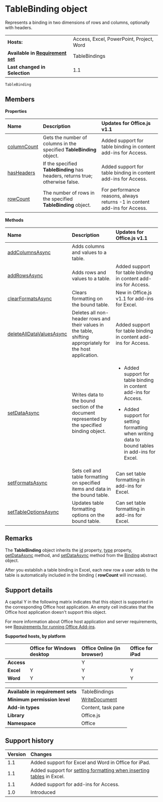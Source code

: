 
# TableBinding object
Represents a binding in two dimensions of rows and columns, optionally with headers.

|||
|:-----|:-----|
|**Hosts:**|Access, Excel, PowerPoint, Project, Word|
|**Available in [Requirement set](http://msdn.microsoft.com/library/6b6702f2-b0a5-46ab-a356-8dda897ca8ae%28Office.15%29.aspx)**|TableBindings|
|**Last changed in Selection**|1.1|

```
TableBinding
```


## Members


**Properties**


|**Name**|**Description**|**Updates for Office.js v1.1**|
|:-----|:-----|:-----|
|[columnCount](../../reference/shared/binding.tablebinding.columncount.md)|Gets the number of columns in the specified  **TableBinding** object.|Added support for table binding in content add-ins for Access.|
|[hasHeaders](../../reference/shared/binding.tablebinding.hasheaders.md)|If the specified  **TableBinding** has headers, returns true; otherwise false.|Added support for table binding in content add-ins for Access.|
|[rowCount](../../reference/shared/binding.tablebinding.rowcount.md)|The number of rows in the specified  **TableBinding** object.|For performance reasons, always returns -1 in content add-ins for Access.|

**Methods**


|**Name**|**Description**|**Updates for Office.js v1.1**|
|:-----|:-----|:-----|
|[addColumnsAsync](../../reference/shared/binding.tablebinding.addcolumnsasync.md)|Adds columns and values to a table.||
|[addRowsAsync](../../reference/shared/binding.tablebinding.addrowsasync.md)|Adds rows and values to a table.|Added support for table binding in content add-ins for Access.|
|[clearFormatsAsync](../../reference/shared/binding.tablebinding.clearformatsasync.md)|Clears formatting on the bound table.|New in Office.js v1.1 for add-ins for Excel.|
|[deleteAllDataValuesAsync](../../reference/shared/binding.tablebinding.deletealldatavaluesasync.md)|Deletes all non-header rows and their values in the table, shifting appropriately for the host application.|Added support for table binding in content add-ins for Access.|
|[setDataAsync](../../reference/shared/binding.setdataasync.md)|Writes data to the bound section of the document represented by the specified binding object.|<ul xmlns:xlink="http://www.w3.org/1999/xlink" xmlns:mtps="http://msdn2.microsoft.com/mtps" xmlns:MSHelp="http://msdn.microsoft.com/mshelp" xmlns:mshelp="http://msdn.microsoft.com/mshelp" xmlns:ddue="http://ddue.schemas.microsoft.com/authoring/2003/5" xmlns:msxsl="urn:schemas-microsoft-com:xslt"><li><p>Added support for table binding in content add-ins for Access.</p></li><li><p>Added support for setting formatting when writing data to bound tables in add-ins for Excel.</p></li></ul>|
|[setFormatsAsync](../../reference/shared/binding.tablebinding.setformatsasync.md)|Sets cell and table formatting on specified items and data in the bound table.|Can set table formatting in add-ins for Excel.|
|[setTableOptionsAsync](../../reference/shared/binding.tablebinding.settableoptionsasync.md)|Updates table formatting options on the bound table.|Can set table formatting in add-ins for Excel.|

## Remarks

The  **TableBinding** object inherits the [id](../../reference/shared/binding.id.md) property, [type](../../reference/shared/binding.type.md) property, [getDataAsync](../../reference/shared/binding.getdataasync.md) method, and [setDataAsync](../../reference/shared/binding.setdataasync.md) method from the [Binding](../../reference/shared/binding.md) abstract object.

After you establish a table binding in Excel, each new row a user adds to the table is automatically included in the binding ( **rowCount** will increase).


## Support details


A capital Y in the following matrix indicates that this object is supported in the corresponding Office host application. An empty cell indicates that the Office host application doesn't support this object.

For more information about Office host application and server requirements, see [Requirements for running Office Add-ins](../../docs/overview/requirements-for-running-office-add-ins.md).


**Supported hosts, by platform**


||**Office for Windows desktop**|**Office Online (in browser)**|**Office for iPad**|
|:-----|:-----|:-----|:-----|
|**Access**||Y||
|**Excel**|Y|Y|Y|
|**Word**|Y|Y|Y|

|||
|:-----|:-----|
|**Available in requirement sets**|TableBindings|
|**Minimum permission level**|[WriteDocument](http://msdn.microsoft.com/library/da2efadc-4ebf-45fe-be39-397ac1eb1dbd%28Office.15%29.aspx)|
|**Add-in types**|Content, task pane|
|**Library**|Office.js|
|**Namespace**|Office|

## Support history




|**Version**|**Changes**|
|:-----|:-----|
|1.1|Added support for Excel and Word in Office for iPad.|
|1.1|Added support for [setting formatting when inserting tables](http://msdn.microsoft.com/library/46b05707-b350-41be-b6b8-311799c71a33%28Office.15%29.aspx) in Excel.|
|1.1|Added support for add-ins for Access.|
|1.0|Introduced|
